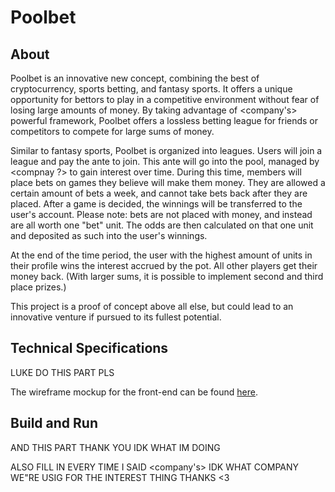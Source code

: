 # Poolbet

## About

Poolbet is an innovative new concept, combining the best of cryptocurrency, sports betting, and fantasy sports. It offers a unique opportunity for bettors to play in a competitive environment without fear of losing large amounts of money. By taking advantage of <company's> powerful framework, Poolbet offers a lossless betting league for friends or competitors to compete for large sums of money. 

Similar to fantasy sports, Poolbet is organized into leagues. Users will join a league and pay the ante to join. This ante will go into the pool, managed by <compnay ?> to gain interest over time. During this time, members will place bets on games they believe will make them money. They are allowed a certain amount of bets a week, and cannot take bets back after they are placed. After a game is decided, the winnings will be transferred to the user's account. Please note: bets are not placed with money, and instead are all worth one "bet" unit. The odds are then calculated on that one unit and deposited as such into the user's winnings. 

At the end of the time period, the user with the highest amount of units in their profile wins the interest accrued by the pot. All other players get their money back. (With larger sums, it is possible to implement second and third place prizes.)

This project is a proof of concept above all else, but could lead to an innovative venture if pursued to its fullest potential. 

## Technical Specifications

LUKE DO THIS PART PLS

The wireframe mockup for the front-end can be found [here](https://github.com/tvarano/pool-bet/blob/master/wireframe.pdf).

## Build and Run

AND THIS PART THANK YOU IDK WHAT IM DOING

ALSO FILL IN EVERY TIME I SAID <company's> IDK WHAT COMPANY WE"RE USIG FOR THE INTEREST THING THANKS <3